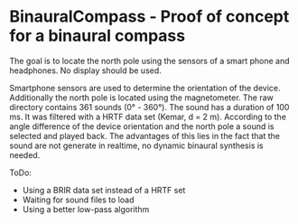 # BinauralCompass - Proof of concept for a binaural compass

The goal is to locate the north pole using the sensors of a smart phone and headphones. No display should be used.

Smartphone sensors are used to determine the orientation of the device.
Additionally the north pole is located using the magnetometer.
The raw directory contains 361 sounds (0° - 360°). 
The sound has a duration of 100 ms. It was filtered with a HRTF data set (Kemar, d = 2 m).
According to the angle difference of the device orientation and the north pole
a sound is selected and played back.
The advantages of this lies in the fact that the sound are not generate in realtime,
no dynamic binaural synthesis is needed.

ToDo:
- Using a BRIR data set instead of a HRTF set
- Waiting for sound files to load
- Using a better low-pass algorithm


